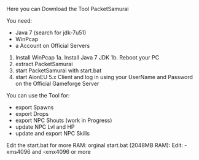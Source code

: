 Here you can Download the Tool PacketSamurai 

You need:
- Java 7 (search for jdk-7u51)
- WinPcap
- a Account on Official Servers

1. Install WinPcap
1a. Install Java 7 JDK
1b. Reboot your PC
2. extract PacketSamurai
3. start PacketSamurai with start.bat
4. start AionEU 5.x Client and log in using your UserName and Password on the Official Gameforge Server

You can use the Tool for:
- export Spawns
- export Drops
- export NPC Shouts (work in Progress)
- update NPC Lvl and HP
- update and export NPC Skills

Edit the start.bat for more RAM:
orginal start.bat (2048MB RAM):
Edit: -xms4096 and -xmx4096 or more

